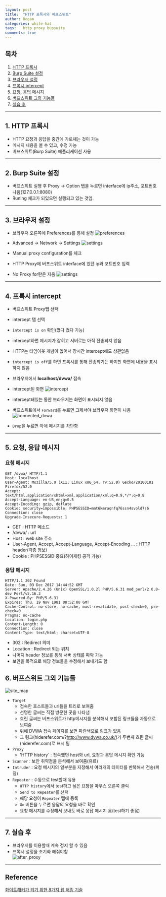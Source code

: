 ```yaml
---
layout: post
title:  "HTTP 프록시와 버프스위트"
author: Degan
categories: white-hat
tags:	http proxy bupsuite
comments: true
---
```


## 목차
1. [HTTP 프록시](#http_proxy)
2. [Burp Suite 설정](#burp_suite_setting)
3. [브라우저 설정](#browser_setting)
4. [프록시 intercept](#proxy_intercept)
5. [요청, 응답 메시지](#req_res_mesg)
6. [버프스위트 그외 기능들](#burp_suite_etc)
2. [실습 후](#after_proxy)

---

<a name="http_proxy"></a>
## 1. HTTP 프록시
- HTTP 요청과 응답을 중간에 가로채는 것이 가능
- 메시지 내용을 볼 수 있고, 수정 가능
- 버프스위트(Burp Suite) 애플리케이션 사용

---

<a name="burp_suite_setting"></a>
## 2. Burp Suite 설정
- 버프스위트 실행 후 Proxy -> Option 탭을 누르면 interface에 ip주소, 포트번호 나옴(127.0.0.1:8080)
- Runing 체크가 되있으면 실행되고 있는 것임.
	
---

<a name="browser_setting"></a>
## 3. 브라우저 설정
- 브라우저 오른쪽에 Preferences를 통해 설정
![preferences](https://lh3.googleusercontent.com/LaBq0-XyBT0yrKTRyGppb74BnB99HT30beX1jR-4NqkfsJJHmNghUh3noQlpUUZnVk2I2UEf_MIeUMb2nRp1PbhHNx4_vw3KV47a4V6NvGrpcazv8J1OpGHCShqbJ98sxNPskeykeOCq53TXV6i-lQRNbk9zj8bxKedDIf_dDguFDgtGKu42EYO6LP79XogjPOIJcqls9cN8AiM12ISoH4hy6Px9ByabWvAHcTts7QeJLhRqtx6S6c0DdclNo7qbCPsD-dhtZv7VET1MTtZq8tgnrKJ0UzKLMUPeS4zAduYmLZQ-CyiIeY2iq242PUIZSdPVXv0yGuRH6siOtA1kHHDGqpenYyuhzqE3P5gERdVPYpi-MdXPOQnZOr5GP1CKmYlKM6UT1wDe4xNAdBWAiqRSQLclPNjLDh9mPlJ77cHiBR7EE1XoZ7M0Kqh2wBMte6axJdCZHTYy0QekQrAEqDOx0XBC5zKsSMC0IsSHI6TnD4HzQHLXXglYovn3D1VvryfZazp1rCE4eejIb26-2km08ftfbWMaEXesweIB1EINcEj9rLJu5s_6WL1BkvLQ2lvQ5OMoy50cyPMvoHqT992Qf2I_ft-BuqC-AuyQhQ=w944-h837-no)

- Advanced -> Network -> Settings
![settings](https://lh3.googleusercontent.com/4qOdkUdwnkt-uver5cbBPxZniKYyoW_AkTceW9wBO_MHrHOcSm6sXiE-7hoCobHredzXEvF_2t16Zwq8nPDaLAxnNntNZyjHbacLfNHXNCFZVjljBQtYSurIZxYBrGUIJd545r_kazYywAW8nI0-lDvr9lzdpkiSaHiJY7Xn1qU1eH31INtrPUOdyKt8nmtz5DA29BdJlm2TBhUdfDkb68pY6P8pB__tweHCBjf6XuWeXFkZBscIQhqhNL_lwihCnlM-44c-Eb375e9CnZYe-0iAHHWIJRIRV5dvEriX3jIALNL7eznEO7075MCulAdM_TiW4sZ-anvHVkIloiBClL5XloiZhRLp-fcZWw-TLaZ9YNFfr3c0qVl-dtaTl3SrnxlCVplS0LY5giDENwQ-Gxtf-8ClpUPtPkACrYs2FT1Y2kTINioD5FgRstphaV-GXlrKJtTOUBqwoX_yfjNUuUYvdROY95LTgzIblDyyEnKqENw2f5SNtsuOGZny1ORwH2aydmPizHKxmjZes5zFyy24iHJ29aCauAWf3h-3gh2y5mRnOL5eon_LsNsXXbnJpK2mklvRuqj6aieehoaaEKdL_2dYWjgX2h3IWNxniA=w944-h934-no)

- Manual proxy configuration를 체크 
- HTTP Proxy에 버프스위트 interface에 있던 ip와 포트번호 입력
- No Proxy for란은 지움
![settings](https://lh3.googleusercontent.com/kELZWckPlp3eprXclVIjtqeAlgFcXvrC_wSh9qDwWXKh1V8ppW_cowp6he_S07rrIL4DrOtOuenzXbyL7gC_1B-BSd6nEGI5FOMahIWw7RH6zEiWn6v7oqUC8FZMMA1E0l6pxWFWr05bONBFApIqvc8kSgNyZ2oSJzqs2fNY8XC2hykVJESigpR7BsECZ-qGMooiWGo9lB3C-6_bKr7qTF5-W2ph-bj3owAp7EgSY9RPZ4wTs6Hp_N6qPSjwVg35dKZh7V0Ze2cl_tTB38DiIdyOWzHDsgECQ8_IpnB2kkh4Qw8CcuG739rR3Pfx7DLSN_1H4Ptt52nAySBSqxJ7jBfxwUWXC3Ncpqrq6TPx6Ve7iLJK3MgEBm3kldTG7bSqi7DbZCnWslChIb7xzHNjXYhS7c3w9RtJgeJQ_v-kQVUCErJ6_tg17OCpte6DL3sQoF4_Ep8bktAmXbOwbl3RLbTIFIvA0KDgCabhmMMHVRKr7vyurRHXwHmOhLNsCUCOaGoNhkhKek_WBsOlRtlc1DB8IsbCcwLCcRw0breOSSxM7pXwcfBjSFsX3o6B1gTE5NgHTOx56TuECNVOOeRxsD68H2IA5vHpSqU7lrHD1A=w944-h814-no)

---

<a name="proxy_intercept"></a>
## 4. 프록시 intercept
- 버프스위트 Proxy탭 선택
- intercept 탭 선택
- `intercept is on` 확인(껐다 켰다 가능)
- intercept하면 메시지가 잡히고 서버로는 아직 전송되지 않음
- HTTP는 타임아웃 개념이 없어서 장시간 intercept해도 상관없음
- `intercept is off`를 하면 프록시를 통해 전송되기는 하지만 화면에 내용을 표시하지 않음
- 브라우저에서 **localhost/dvwa/** 접속
- intercept된 화면
![intercept](https://lh3.googleusercontent.com/oCORAXjawEQNvQzArwpileNIWcE9ih5dbFuLwJclIHOjC2S_5sJOjnPAwjPgm4vJMt9lrCBVqGm6b68G0h7v7uu-oVbLgOEmw7QsBkXGY8W0e_gvW4cnEfj-8EGf48nCVd3U50CtMGA8N30ucIhNQyqSmzBpvwL65olx5zuhKIdlzzy8E_dvxNxeFg-XyBtKYskvucaR3fOQRoqVdI3a0IHLEU-HmtuoidtQD_sBTDaLmwDbK980xIXDqZ2HSNPoN5fl_Q0CWUblMdFWR2zCYmGM2Ee0J-ia1tuhlhlxzWIy4TVir-Uc0gs_SillZFH54d-Sr3NxbNJIyVvjAgw3voZD_gqP2aNwKMJk64QTB5objL_WQufgUOKlgKZ2rKUrCP7LJKufrYxx-5D2ZZhR0Ra7iPrWCSXe52N1_yKeaym7656jwiSkQ4ETjPfSkQ483FAyDa_F5uxpfXznlAzq3ejn2ZJElBXiTFBTvYL_jj4Q7RKNBEQke2dPIb7pgkH0wJw9vhKt89WpJFXtAFPQ0CazCHKT0h49u83GH49b_dDV7JG6xPqLFvHf0EEP4GuG9ZuIMTyGdxD1Qd3ntzZaMNOxoJGmTZPcuFNU_rpgrg=w944-h873-no)

- intercept돼있는 동안 브라우저는 화면이 표시되지 않음
- 버프스위트에서 `Forward`를 누르면 그제서야 브라우저 화면이 나옴
![connected_dvwa](https://lh3.googleusercontent.com/GCnIPl_DrDdJ4k8L8Y2Tn1RuyatRA9YWD05qNh6JY-vyMigkT3a8hQnHHHZMDgFhqAQ2BknImv7QrWJ2IxUZUhE83p1nI-BFp1WAakZX_gd9XphY0CnIuVtiZSdsV7U6gUmMMTdJaHQ9Ulfo9dROgP80qu1JRslV3MjTif9mR6BX8jkixZpY2sNZpwGWJ3zFngOIAm5vriaE4SZiYNMSFP_NISthXYWxzZkUW2asThN_V3okUow5KRiLaTkUw6ttblk7chPWPP29LebKPfcutUq6C9gmBOHo7zV4Oa04gDaWpjuqOY3u9QNgrp1ofrY7x4J0jnnF5Ur8teNCeFE6_XyGEhd3gwe8iwcZBUVVaym2TvAydIRRJSWz5UqNpfWiDVzgyCPaN5dGTi0AWOJ2SoszGL1-CuyH6POUH39Af4OW2xUnJKY8owO0Fr00ktW90FsPtFmBgxSabruDAoBszjmKPhwB_58peAwmblOKJ__Q81Lm4QgEySVA2oSE0ZEQo2ishZPQ6fXo1fRRvTedT7BzKogtzu2tQos8kCSiUFYMo0rRUySpomv5MIwID1eyxDipOkHMwPnqfh9fczBTN2hhpS3A1bwFyJNkkvWo6Q=w944-h893-no)

- `Drop`을 누르면 아애 메시지를 차단함

---

<a name="req_res_mesg"></a>
## 5. 요청, 응답 메시지
### 요청 메시지
```
GET /dvwa/ HTTP/1.1
Host: localhost
User-Agent: Mozilla/5.0 (X11; Linux x86_64; rv:52.0) Gecko/20100101 Firefox/52.0
Accept: text/html,application/xhtml+xml,application/xml;q=0.9,*/*;q=0.8
Accept-Language: en-US,en;q=0.5
Accept-Encoding: gzip, deflate
Cookie: security=impossible; PHPSESSID=mmt6kmraqnfq76ssn4svold7s6
Connection: close
Upgrade-Insecure-Requests: 1
```
- GET : HTTP 메소드
- /dvwa/ : url
- Host : web site 주소
- User-Agent, Accept, Accept-Language, Accept-Encoding ... : HTTP header(각종 정보)
- Cookie : 	PHPSESSID 중요(하이재킹 공격 가능)

### 응답 메시지
```
HTTP/1.1 302 Found
Date: Sun, 03 Dec 2017 14:44:52 GMT
Server: Apache/2.4.26 (Unix) OpenSSL/1.0.2l PHP/5.6.31 mod_perl/2.0.8-dev Perl/v5.16.3
X-Powered-By: PHP/5.6.31
Expires: Thu, 19 Nov 1981 08:52:00 GMT
Cache-Control: no-store, no-cache, must-revalidate, post-check=0, pre-check=0
Pragma: no-cache
Location: login.php
Content-Length: 0
Connection: close
Content-Type: text/html; charset=UTF-8
```
- 302 : Redirect 의미
- Location : Redirect 되는 위치
- 나머지 header 정보를 통해 서버 상태를 파악 가능
- 보안을 목적으로 해당 정보들을 수정해서 보내기도 함


<a name="burp_suite_etc"></a>
## 6. 버프스위트 그외 기능들
![site_map](https://lh3.googleusercontent.com/F6w6C8uT9pah8viozcNBpdZ2fNsOT-eggsr1_1mgf-ttLmZKjDNoVeVyvEjEABM0Au9fYT7Sc9TJXxSf08TPG0BDtP9Ch5ro9whiQF6C0eTWSbNBB4mDdC4DTk4E-esZ0LqpfXAv6kEwVO0s5XF0TG97V7EtktP9IDwHwK7H8YnVa5LdSXH49ufJm3FXKkvAKufICw6exNWEkSYu2pupSm5vW6_TZJVV6-1qSHOA-SYRpdjCc1SO66cxb87rwHL4b_86xPtYXNuwhSubCdxRTqQATt7qEthS3tHI5Bo6aA8PjVrKDt71ZWkzHQELPTeYO6BlrCk9Jvrg5Gdn3zziwbHSzaaQdKEkpZeE7ICnQPwc8Gv08vbEAZtbt8q5lJG4ia-8fMAJdN67SG7Dw1-mSiGqdmnkGw0kNxD5h7VUp1vI5quAwJoxjoifi0M943isx3nQgk9oCNG_aHYFKBhNzT_Umhq4ob0qsAhX8J2Oxpr0GEzMeKn0nBYk7PfBLSLuAF0nSB7A5Ccu5_McEmCd7D1XLlOLn8ejch2xjBB0jm3dV9XNsxEiSzKesSThB8pRh1MJC-FtZ0D9B12jKHEeTmZrH7TFJIcY_7AwdVf86g=w944-h543-no)
- `Target`
	* 접속한 호스트들과 url들을 트리로 보여줌
	* 선명한 글씨는 직접 방문한 곳을 나타냄 
	* 흐린 글씨는 버프스위트가 http메시지를 분석해서 포함된 링크들을 자동으로 보여줌
	* 위에 DVWA 접속 페이지를 보면 파란색으로 링크가 있음
	* 그 링크(hiderefer.com/?http://www.dvwa.co.uk/)가 두번째 흐린 글씨(hiderefer.com)로 표시 됨
- `Proxy`
	* 'HTTP history` : 접속했던 host와 url, 요청과 응답 메시지 확인 가능
- `Scanner` : 보안 취약점을 분석해서 보여줌(유료)
- `Intruder` : 요청 메시지의 일부분을 지정해서 여러개의 데이터를 반복해서 전송(퍼징)
- `Repeater` : 수동으로 test할때 유용
	* `HTTP history`에서 test하고 싶은 요청을 마우스 오른쪽 클릭
	* `Send to Repeater`를 선택
	* 해당 요청이 `Repeater` 탭에 등록
	* `Go` 버튼을 누르면 응답의 요청을 바로 확인
	* 요청 메시지를 수정해서 보내도 바로 응답 메시지 옴(test하기 좋음)
	
---

<a name="after_proxy"></a>
## 7. 실습 후
- 브라우저를 이용할때 계속 정지 할 수 있음
- 프록시 설정을 초기화 해줘야함	
![after_proxy](https://lh3.googleusercontent.com/6xv8HX4oZiB2BPryqHqyaco65YJ_u-UgMuBrH-dM1kKDBkepvTEaz_-j9Si7v66bY22XEX5MK_zWNiuwFj6-rJAYxZTGIDYSmBXGHHO5nipLxmeI6Ye8IZZvT0TaTh_2J7-5vu9l0KolO-6OHGeNQKjRLHlrihY7S2_CpJwu1DIbI8OfAEbq5_mX1hu8Ac9cSR3q4LrgYOSjcdMD7nFnvSXFGqLoO3aJCVZWvtc09d_Ar_HX7TfW_ejUnG_p7oXj0uNqiCT1ZrwukRXBqkf8tBcWPNBY9aEMYXxHH2bwc9YLxHBq5xxIIV0Ju-ILhnElDpnSo2Zypz14t3JDVU8XEU24y12lboGK5tDLRHuiz6VWlnEzgxmd6oCTyubS7URrM1Rrmw2yAudlpWkWVR1N2cHUIy--KnKurIZOS_OaLPGcYiPkNCkOEFOPOr_q5vCDd44RyULfLMV4GNqxgoD_WXQO35D3QHbz4jvTeGyVgcakT2ufE3-s3Mthj5nPlbG-5a2WI2Ek2XfbeEDdSDBtnzkhSqnyQneJgyfeEpCpy-eE7HtzpYBey9E6hVnNlMmc1-0AIPLSTBW0yYhMSrNeb2mUsZSCGLjLgkRQEEFnKg=w944-h860-no)

---

## Reference

[화이트해커가 되기 위한 8가지 웹 해킹 기술](https://www.udemy.com/everything-about-white-hat-hacker/learn/v4/overview)
